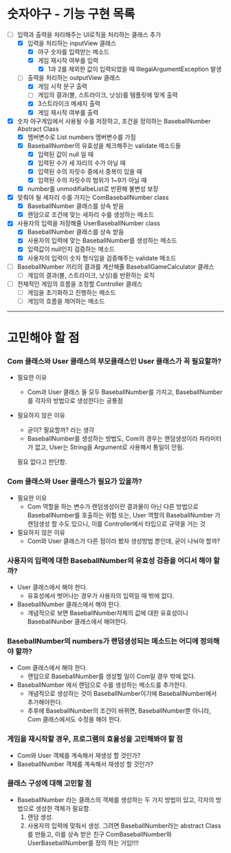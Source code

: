 # 숫자야구 - 기능 구현 목록

- [ ] 입력과 출력을 처리해주는 UI로직을 처리하는 클래스 추가
    - [x] 입력을 처리하는 inputView 클래스
        - [x] 야구 숫자를 입력받는 메소드
        - [x] 게임 재시작 여부를 입력
            - [x] 1과 2를 제외한 값이 입력되었을 때 IllegalArgumentException 발생
    - [ ] 출력을 처리하는 outputView 클래스
        - [x] 게임 시작 문구 출력
        - [ ] 게임의 결과(볼, 스트라이크, 낫싱)를 템플릿에 맞게 출력
        - [x] 3스트라이크 메세지 출력
        - [x] 게임 재시작 여부를 출력

- [x] 숫자 야구게임에서 사용될 수를 저장하고, 조건을 정의하는 BaseballNumber Abstract Class
    - [x] 멤버변수로 List<Integer> numbers 멤버변수를 가짐
    - [x] BaseballNumber의 유효성을 체크해주는 validate 메소드들
        - [x] 입력된 값이 null 일 때
        - [x] 입력된 수가 세 자리의 수가 아닐 때
        - [x] 입력된 수의 자릿수 중에서 중복이 있을 때
        - [x] 입력된 수의 자릿수의 범위가 1~9가 아닐 때
    - [x] number를 unmodifialbeList로 반환해 불변성 보장

- [x] 맞춰야 될 세자리 수를 가지는 ComBaseballNumber class
    - [x] BaseballNumber 클래스를 상속 받음
    - [x] 랜덤으로 조건에 맞는 세자리 수를 생성하는 메소드

- [x] 사용자의 입력을 저장해줄 UserBaseballNumber class
    - [x] BaseballNumber 클래스를 상속 받음
    - [x] 사용자의 입력에 맞는 BaseballNumber를 생성하는 메소드
    - [x] 입력값이 null인지 검증하는 메소드
    - [x] 사용자의 입력이 숫자 형식임을 검증해주는 validate 메소드

- [ ] BaseballNumber 끼리의 결과를 계산해줄 BaseballGameCalculator 클래스
    - [ ] 게임의 결과(볼, 스트라이크, 낫싱)를 반환하는 로직

- [ ] 전체적인 게임의 흐름을 조정할 Controller 클래스
    - [ ] 게임을 초기화하고 진행하는 메소드
    - [ ] 게임의 흐름을 제어하는 메소드

---

# 고민해야 할 점

### Com 클래스와 User 클래스의 부모클래스인 User 클래스가 꼭 필요할까?

- 필요한 이유
    - Com과 User 클래스 둘 모두 BaseballNumber를 가지고, BaseballNumber를 각자의 방법으로 생성한다는 공통점
- 필요하지 않은 이유
    - 굳이? 필요할까? 라는 생각
    - BaseballNumber를 생성하는 방법도, Com의 경우는 랜덤생성이라 파라미터가 없고,
      User는 String을 Argument로 사용해서 통일이 안됨.

  필요 없다고 판단함.

### Com 클래스와 User 클래스가 필요가 있을까?

- 필요한 이유
    - Com 역할을 하는 변수가 랜덤생성이란 결과물이 아닌 다른 방법으로 BaseballNumber를 호출하는 위험 또는,
      User 역할의 BaseballNumber 가 랜덤생성 할 수도 있으니, 이를 Controller에서 타입으로 규약을 거는 것
- 필요하지 않은 이유
    - Com와 User 클래스가 다른 점이라 봤자 생성방법 뿐인데, 굳이 나눠야 할까?

### 사용자의 입력에 대한 BaseballNumber의 유효성 검증을 어디서 해야 할까?

- User 클래스에서 해야 한다.
    - 유효성에서 벗어나는 경우가 사용자의 입력일 때 밖에 없다.
- BaseballNumber 클래스에서 해야 한다.
    - 개념적으로 보면 BaseballNumber자체의 값에 대한 유효성이니 BaseballNunber 클래스에서 해야한다.

### BaseballNumber의 numbers가 랜덤생성되는 메소드는 어디에 정의해야 할까?

- Com 클래스에서 해야 한다.
    - 랜덤으로 BaseballNumber를 생성할 일이 Com일 경우 밖에 없다.
- BaseballNumber 에서 랜덤으로 수를 생성하는 메소드를 추가한다.
    - 개념적으로 생성하는 것이 BaseballNumber이기에 BaseballNumber에서 추가해야한다.
    - 추후에 BaseballNumber의 조건이 바뀌면, BaseballNumber뿐 아니라,
      Com 클래스에서도 수정을 해야 한다.

### 게임을 재시작할 경우, 프로그램의 효율성을 고민해봐야 할 점

- Com와 User 객체를 계속해서 재생성 할 것인가?
- BaseballNumber 객체를 계속해서 재생성 할 것인가?

### 클래스 구성에 대해 고민할 점

- BaseballNumber 라는 클래스의 객체를 생성하는 두 가지 방법이 있고, 각자의 방법으로 생성한 객체가 필요함.
    1. 랜덤 생성.
    2. 사용자의 입력에 맞춰서 생성.
       그려면 BaseballNumber라는 abstract Class를 만들고,
       이를 상속 받은 친구 ComBaseballNumber와
       UserBaseballNumber를 정의 하는 거임!!!!

